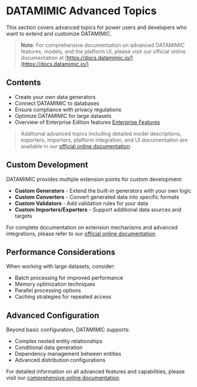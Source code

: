 # DATAMIMIC Advanced Topics

This section covers advanced topics for power users and developers who want to extend and customize DATAMIMIC.

> **Note**: For comprehensive documentation on advanced DATAMIMIC features, models, and the platform UI, please visit our official online documentation at [https://docs.datamimic.io/](https://docs.datamimic.io/)

## Contents

- Create your own data generators
- Connect DATAMIMIC to databases
- Ensure compliance with privacy regulations
- Optimize DATAMIMIC for large datasets
- Overview of Enterprise Edition features [Enterprise Features](enterprise-features.md)

> Additional advanced topics including detailed model descriptions, exporters, importers, platform integration, and UI documentation are available in our [official online documentation](https://docs.datamimic.io/).

## Custom Development

DATAMIMIC provides multiple extension points for custom development:

- **Custom Generators** - Extend the built-in generators with your own logic
- **Custom Converters** - Convert generated data into specific formats
- **Custom Validators** - Add validation rules for your data
- **Custom Importers/Exporters** - Support additional data sources and targets

For complete documentation on extension mechanisms and advanced integrations, please refer to our [official online documentation](https://docs.datamimic.io/).

## Performance Considerations

When working with large datasets, consider:

- Batch processing for improved performance
- Memory optimization techniques
- Parallel processing options
- Caching strategies for repeated access

## Advanced Configuration

Beyond basic configuration, DATAMIMIC supports:

- Complex nested entity relationships
- Conditional data generation
- Dependency management between entities
- Advanced distribution configurations 

For detailed information on all advanced features and capabilities, please visit our [comprehensive online documentation](https://docs.datamimic.io/reference/generators/custom/). 